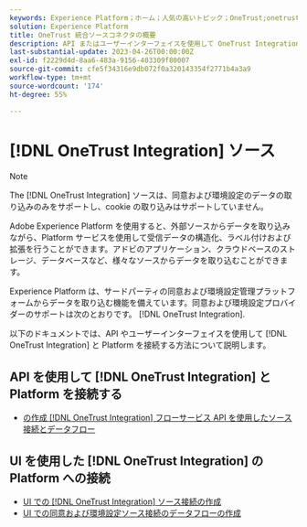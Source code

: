 ```yaml
---
keywords: Experience Platform；ホーム；人気の高いトピック；OneTrust;onetrust；同意；同意と環境設定；コンプライアンス
solution: Experience Platform
title: OneTrust 統合ソースコネクタの概要
description: API またはユーザーインターフェイスを使用して OneTrust Integration をAdobe Experience Platformに接続する方法を説明します。
last-substantial-update: 2023-04-26T00:00:00Z
exl-id: f2229d4d-8aa6-483a-9156-403309f80007
source-git-commit: cfe5f34316e9db072f0a320143354f2771b4a3a9
workflow-type: tm+mt
source-wordcount: '174'
ht-degree: 55%

---
```


# [!DNL OneTrust Integration] ソース

>[!NOTE]
>
>The [!DNL OneTrust Integration] ソースは、同意および環境設定のデータの取り込みのみをサポートし、cookie の取り込みはサポートしていません。

Adobe Experience Platform を使用すると、外部ソースからデータを取り込みながら、Platform サービスを使用して受信データの構造化、ラベル付けおよび拡張を行うことができます。アドビのアプリケーション、クラウドベースのストレージ、データベースなど、様々なソースからデータを取り込むことができます。

Experience Platform は、サードパーティの同意および環境設定管理プラットフォームからデータを取り込む機能を備えています。同意および環境設定プロバイダーのサポートは次のとおりです。 [!DNL OneTrust Integration].

以下のドキュメントでは、API やユーザーインターフェイスを使用して [!DNL OneTrust Integration] と Platform を接続する方法について説明します。

## API を使用して [!DNL OneTrust Integration] と Platform を接続する

- [の作成 [!DNL OneTrust Integration] フローサービス API を使用したソース接続とデータフロー](../../tutorials/api/create/consent-and-preferences/onetrust.md)

## UI を使用した [!DNL OneTrust Integration] の Platform への接続

- [UI での  [!DNL OneTrust Integration]  ソース接続の作成](../../tutorials/ui/create/consent-and-preferences/onetrust.md)
- [UI での同意および環境設定ソース接続のデータフローの作成](../../tutorials/ui/dataflow/consent-and-preferences.md)
